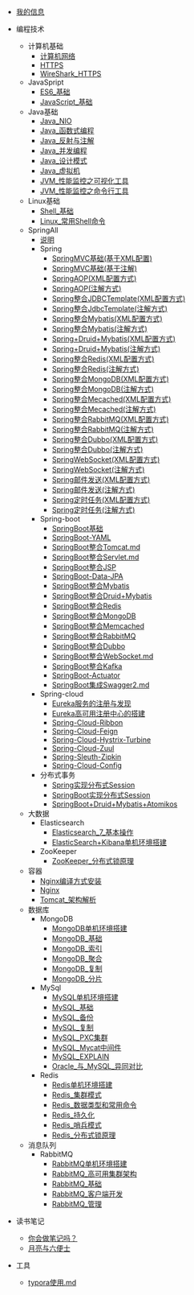* [我的信息](README.md)

* 编程技术
    * 计算机基础
        * [计算机网络](编程技术/计算机基础/计算机网络.md)
        * [HTTPS](编程技术/计算机基础/HTTPS.md)
        * [WireShark_HTTPS](编程技术/计算机基础/WireShark_HTTPS.md)
    * JavaSpript
        * [ES6_基础](编程技术/JavaSpript/ES6_基础.md)
        * [JavaScript_基础](编程技术/JavaSpript/JavaScript_基础.md)
    * Java基础
        * [Java_NIO](编程技术/Java基础/Java_NIO.md)
        * [Java_函数式编程](编程技术/Java基础/Java_函数式编程.md)
        * [Java_反射与注解](编程技术/Java基础/Java_反射与注解)
        * [Java_并发编程](编程技术/Java基础/Java_并发编程.md)
        * [Java_设计模式](编程技术/Java基础/Java_设计模式.md)
        * [Java_虚拟机](编程技术/Java基础/Java_虚拟机.md)
        * [JVM_性能监控之可视化工具](编程技术/Java基础/JVM_性能监控之可视化工具.md)
        * [JVM_性能监控之命令行工具](编程技术/Java基础/JVM_性能监控之命令行工具.md)
    * Linux基础
        * [Shell_基础](编程技术/Linux基础/Shell_基础.md)
        * [Linux_常用Shell命令](编程技术/Linux基础/Linux_常用Shell命令.md)
    * SpringAll
        * [说明](编程技术/SpringAll/README.md)
        * Spring
            * [SpringMVC基础(基于XML配置)](编程技术/SpringAll/Spring/SpringMVC基础(基于XML配置).md)
            * [SpringMVC基础(基于注解)](编程技术/SpringAll/Spring/SpringMVC基础(基于注解).md)
            * [SpringAOP(XML配置方式)](编程技术/SpringAll/Spring/SpringAOP(XML配置方式).md)
            * [SpringAOP(注解方式)](编程技术/SpringAll/Spring/SpringAOP(注解方式).md)
            * [Spring整合JDBCTemplate(XML配置方式)](编程技术/SpringAll/Spring/Spring整合JDBCTemplate(XML配置方式).md)
            * [Spring整合JdbcTemplate(注解方式)](编程技术/SpringAll/Spring/Spring整合JdbcTemplate(注解方式).md)
            * [Spring整合Mybatis(XML配置方式)](编程技术/SpringAll/Spring/Spring整合Mybatis(XML配置方式).md)
            * [Spring整合Mybatis(注解方式)](编程技术/SpringAll/Spring/Spring整合Mybatis(注解方式).md)
            * [Spring+Druid+Mybatis(XML配置方式)](编程技术/SpringAll/Spring/Spring+Druid+Mybatis(XML配置方式).md)
            * [Spring+Druid+Mybatis(注解方式)](编程技术/SpringAll/Spring/Spring+Druid+Mybatis(注解方式).md)
            * [Spring整合Redis(XML配置方式)](编程技术/SpringAll/Spring/Spring整合Redis(XML配置方式).md)
            * [Spring整合Redis(注解方式)](编程技术/SpringAll/Spring/Spring整合Redis(注解方式).md)
            * [Spring整合MongoDB(XML配置方式)](编程技术/SpringAll/Spring/Spring整合MongoDB(XML配置方式).md)
            * [Spring整合MongoDB(注解方式)](编程技术/SpringAll/Spring/Spring整合MongoDB(注解方式).md)
            * [Spring整合Mecached(XML配置方式)](编程技术/SpringAll/Spring/Spring整合Mecached(XML配置方式).md)
            * [Spring整合Mecached(注解方式)](编程技术/SpringAll/Spring/Spring整合Mecached(注解方式).md)
            * [Spring整合RabbitMQ(XML配置方式)](编程技术/SpringAll/Spring/Spring整合RabbitMQ(XML配置方式).md)
            * [Spring整合RabbitMQ(注解方式)](编程技术/SpringAll/Spring/Spring整合RabbitMQ(注解方式).md)
            * [Spring整合Dubbo(XML配置方式)](编程技术/SpringAll/Spring/Spring整合Dubbo(XML配置方式).md)
            * [Spring整合Dubbo(注解方式)](编程技术/SpringAll/Spring/Spring整合Dubbo(注解方式).md)
            * [SpringWebSocket(XML配置方式)](编程技术/SpringAll/Spring/SpringWebSocket(XML配置方式).md)
            * [SpringWebSocket(注解方式)](编程技术/SpringAll/Spring/SpringWebSocket(注解方式).md)
            * [Spring邮件发送(XML配置方式)](编程技术/SpringAll/Spring/Spring邮件发送(XML配置方式).md)
            * [Spring邮件发送(注解方式)](编程技术/SpringAll/Spring/Spring邮件发送(注解方式).md)
            * [Spring定时任务(XML配置方式)](编程技术/SpringAll/Spring/Spring定时任务(XML配置方式).md)
            * [Spring定时任务(注解方式)](编程技术/SpringAll/Spring/Spring定时任务(注解方式).md)
        * Spring-boot
            * [SpringBoot基础](编程技术/SpringAll/SpringBoot/SpringBoot基础.md)
            * [SpringBoot-YAML](编程技术/SpringAll/SpringBoot/SpringBoot-YAML.md)
            * [SpringBoot整合Tomcat.md](编程技术/SpringAll/SpringBoot/SpringBoot整合Tomcat.md)
            * [SpringBoot整合Servlet.md](编程技术/SpringAll/SpringBoot/SpringBoot整合Servlet.md)
            * [SpringBoot整合JSP](编程技术/SpringAll/SpringBoot/SpringBoot整合JSP.md)
            * [SpringBoot-Data-JPA](编程技术/SpringAll/SpringBoot/SpringBoot-Data-JPA.md)
            * [SpringBoot整合Mybatis](编程技术/SpringAll/SpringBoot/SpringBoot整合Mybatis.md)
            * [SpringBoot整合Druid+Mybatis](编程技术/SpringAll/SpringBoot/SpringBoot整合Druid+Mybatis.md)
            * [SpringBoot整合Redis](编程技术/SpringAll/SpringBoot/SpringBoot整合Redis.md)
            * [SpringBoot整合MongoDB](编程技术/SpringAll/SpringBoot/SpringBoot整合MongoDB.md)
            * [SpringBoot整合Memcached](编程技术/SpringAll/SpringBoot/SpringBoot整合Memcached.md)
            * [SpringBoot整合RabbitMQ](编程技术/SpringAll/SpringBoot/SpringBoot整合RabbitMQ.md)
            * [SpringBoot整合Dubbo](编程技术/SpringAll/SpringBoot/SpringBoot整合Dubbo.md)
            * [SpringBoot整合WebSocket.md](编程技术/SpringAll/SpringBoot/SpringBoot整合WebSocket.md)
            * [SpringBoot整合Kafka](编程技术/SpringAll/SpringBoot/SpringBoot整合Kafka.md)
            * [SpringBoot-Actuator](编程技术/SpringAll/SpringBoot/SpringBoot-Actuator.md)
            * [SpringBoot集成Swagger2.md](编程技术/SpringAll/SpringBoot/SpringBoot集成Swagger2.md)
        * Spring-cloud
            * [Eureka服务的注册与发现](编程技术/SpringAll/SpringCloud/Eureka服务的注册与发现.md)
            * [Eureka高可用注册中心的搭建](编程技术/SpringAll/SpringCloud/Eureka高可用注册中心的搭建.md)
            * [Spring-Cloud-Ribbon](编程技术/SpringAll/SpringCloud/Spring-Cloud-Ribbon.md)
            * [Spring-Cloud-Feign](编程技术/SpringAll/SpringCloud/Spring-Cloud-Feign.md)
            * [Spring-Cloud-Hystrix-Turbine](编程技术/SpringAll/SpringCloud/Spring-Cloud-Hystrix-Turbine.md)
            * [Spring-Cloud-Zuul](编程技术/SpringAll/SpringCloud/Spring-Cloud-Zuul.md)
            * [Spring-Sleuth-Zipkin](编程技术/SpringAll/SpringCloud/Spring-Sleuth-Zipkin.md)
            * [Spring-Cloud-Config](编程技术/SpringAll/SpringCloud/Spring-Cloud-Config.md)
        * 分布式事务
            * [Spring实现分布式Session](编程技术/SpringAll/SpringSession/Spring实现分布式Session.md)
            * [SpringBoot实现分布式Session](编程技术/SpringAll/SpringSession/SpringBoot实现分布式Session.md)
            * [SpringBoot+Druid+Mybatis+Atomikos](编程技术/SpringAll/SpringBoot/SpringBoot+Druid+Mybatis+Atomikos.md)
    * 大数据
        * Elasticsearch
            * [Elasticsearch_7_基本操作](编程技术/大数据/Elasticsearch/Elasticsearch_7_基本操作.md)
            * [ElasticSearch+Kibana单机环境搭建](编程技术/大数据/Elasticsearch/ElasticSearch+Kibana单机环境搭建.md)
        * ZooKeeper
            * [ZooKeeper_分布式锁原理](编程技术/大数据/ZooKeeper/ZooKeeper_分布式锁原理.md)
    * 容器
        * [Nginx编译方式安装](编程技术/容器/Nginx编译方式安装.md)
        * [Nginx](编程技术/容器/Nginx.md)
        * [Tomcat_架构解析](编程技术/容器/Tomcat_架构解析.md)
    * 数据库
        * MongoDB
            * [MongoDB单机环境搭建](编程技术/数据库/MongoDB/MongoDB单机环境搭建.md)
            * [MongoDB_基础](编程技术/数据库/MongoDB/MongoDB_基础.md)
            * [MongoDB_索引](编程技术/数据库/MongoDB/MongoDB_索引.md)
            * [MongoDB_聚合](编程技术/数据库/MongoDB/MongoDB_聚合.md)
            * [MongoDB_复制](编程技术/数据库/MongoDB/MongoDB_复制.md)
            * [MongoDB_分片](编程技术/数据库/MongoDB/MongoDB_分片.md)
        * MySql
            * [MySQL单机环境搭建](编程技术/数据库/MySql/MySQL单机环境搭建.md)
            * [MySQL_基础](编程技术/数据库/MySql/MySQL_基础.md)
            * [MySQL_备份](编程技术/数据库/MySql/MySQL_备份.md)
            * [MySQL_复制](编程技术/数据库/MySql/MySQL_复制.md)
            * [MySQL_PXC集群](编程技术/数据库/MySql/MySQL_PXC集群.md)
            * [MySQL_Mycat中间件](编程技术/数据库/MySql/MySQL_Mycat中间件.md)
            * [MySQL_EXPLAIN](编程技术/数据库/MySql/MySQL_EXPLAIN.md)
            * [Oracle_与_MySQL_异同对比](编程技术/数据库/MySql/Oracle_与_MySQL_异同对比.md)
        * Redis
            * [Redis单机环境搭建](编程技术/数据库/Redis/Redis单机环境搭建.md)
            * [Redis_集群模式](编程技术/数据库/Redis/Redis_集群模式.md)
            * [Redis_数据类型和常用命令](编程技术/数据库/Redis/Redis_数据类型和常用命令.md)
            * [Redis_持久化](编程技术/数据库/Redis/Redis_持久化.md)
            * [Redis_哨兵模式](编程技术/数据库/Redis/Redis_哨兵模式.md)
            * [Redis_分布式锁原理](编程技术/数据库/Redis/Redis_分布式锁原理.md)
    * 消息队列
        * RabbitMQ
            * [RabbitMQ单机环境搭建](编程技术/消息队列/RabbitMQ/RabbitMQ单机环境搭建.md)
            * [RabbitMQ_高可用集群架构](编程技术/消息队列/RabbitMQ/RabbitMQ_高可用集群架构.md)
            * [RabbitMQ_基础](编程技术/消息队列/RabbitMQ/RabbitMQ_基础.md)
            * [RabbitMQ_客户端开发](编程技术/消息队列/RabbitMQ/RabbitMQ_客户端开发.md)
            * [RabbitMQ_管理](编程技术/消息队列/RabbitMQ/RabbitMQ_管理.md)
* 读书笔记
    * [你会做笔记吗？](读书笔记/你真的会做笔记？.md)
    * [月亮与六便士](读书笔记/月亮与六便士.md)

* 工具
    * [typora使用.md](工具/typora使用.md)
